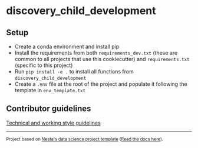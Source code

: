 # discovery_child_development

## Setup

- Create a conda environment and install pip
- Install the requirements from both `requirements_dev.txt` (these are common to all projects that use this cookiecutter) and `requirements.txt` (specific to this project)
- Run `pip install -e .` to install all functions from `discovery_child_development`
- Create a `.env` file at the root of the project and populate it following the template in `env_template.txt`

## Contributor guidelines

[Technical and working style guidelines](https://github.com/nestauk/ds-cookiecutter/blob/master/GUIDELINES.md)

---

<small><p>Project based on <a target="_blank" href="https://github.com/nestauk/ds-cookiecutter">Nesta's data science project template</a>
(<a href="http://nestauk.github.io/ds-cookiecutter">Read the docs here</a>).
</small>

